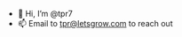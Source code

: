 - 👋 Hi, I’m @tpr7
- 📫 Email to tpr@letsgrow.com to reach out 

<!---
tpr7/tpr7 is a ✨ special ✨ repository because its `README.md` (this file) appears on your GitHub profile.
You can click the Preview link to take a look at your changes.
--->
